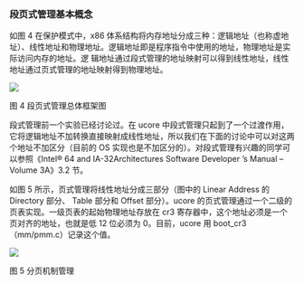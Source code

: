 ### 段页式管理基本概念

如图 4 在保护模式中，x86
体系结构将内存地址分成三种：逻辑地址（也称虚地址）、线性地址和物理地址。逻辑地址即是程序指令中使用的地址，物理地址是实际访问内存的地址。逻
辑地址通过段式管理的地址映射可以得到线性地址，线性地址通过页式管理的地址映射得到物理地址。

![](../lab2_figs/image004.png)

图 4 段页式管理总体框架图

段式管理前一个实验已经讨论过。在 ucore
中段式管理只起到了一个过渡作用，它将逻辑地址不加转换直接映射成线性地址，所以我们在下面的讨论中可以对这两个地址不加区分（目前的
OS 实现也是不加区分的）。对段式管理有兴趣的同学可以参照《Intel® 64 and
IA-32Architectures Software Developer ’s Manual – Volume 3A》3.2 节。

如图 5 所示，页式管理将线性地址分成三部分（图中的
Linear Address 的 Directory 部分、 Table 部分和 Offset 部分）。ucore
的页式管理通过一个二级的页表实现。一级页表的起始物理地址存放在 cr3
寄存器中，这个地址必须是一个页对齐的地址，也就是低 12 位必须为
0。目前，ucore 用 boot_cr3（mm/pmm.c）记录这个值。

![](../lab2_figs/image006.png)

图 5 分页机制管理
